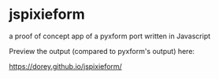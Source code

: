 # jspixieform
a proof of concept app of a pyxform port written in Javascript

Preview the output (compared to pyxform's output) here:

https://dorey.github.io/jspixieform/
